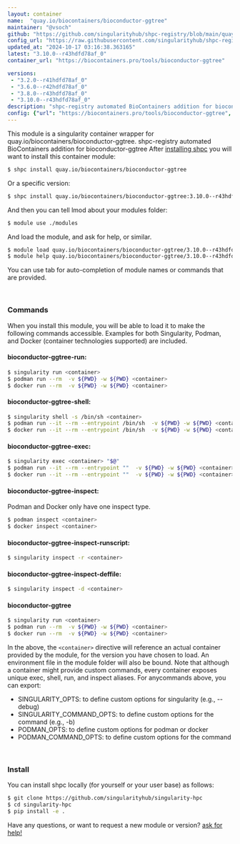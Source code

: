 ```yaml
---
layout: container
name:  "quay.io/biocontainers/bioconductor-ggtree"
maintainer: "@vsoch"
github: "https://github.com/singularityhub/shpc-registry/blob/main/quay.io/biocontainers/bioconductor-ggtree/container.yaml"
config_url: "https://raw.githubusercontent.com/singularityhub/shpc-registry/main/quay.io/biocontainers/bioconductor-ggtree/container.yaml"
updated_at: "2024-10-17 03:16:38.363165"
latest: "3.10.0--r43hdfd78af_0"
container_url: "https://biocontainers.pro/tools/bioconductor-ggtree"

versions:
 - "3.2.0--r41hdfd78af_0"
 - "3.6.0--r42hdfd78af_0"
 - "3.8.0--r43hdfd78af_0"
 - "3.10.0--r43hdfd78af_0"
description: "shpc-registry automated BioContainers addition for bioconductor-ggtree"
config: {"url": "https://biocontainers.pro/tools/bioconductor-ggtree", "maintainer": "@vsoch", "description": "shpc-registry automated BioContainers addition for bioconductor-ggtree", "latest": {"3.10.0--r43hdfd78af_0": "sha256:cb699cb149d84198362356b785e6a64c21e67fae4892995289db6c5ff5433ef5"}, "tags": {"3.2.0--r41hdfd78af_0": "sha256:a0af31913e626c8c9cba9f1a3c5cb5263cb17b0ca1f4a978a1642702797f1a81", "3.6.0--r42hdfd78af_0": "sha256:9caa20a693c096ea924c989750b583303ded3b304bae5ff802ac48482027d88b", "3.8.0--r43hdfd78af_0": "sha256:a3d8243668a252490603ba6b7b564635ee6cf6bf4e09bf291bd99b9c705307c6", "3.10.0--r43hdfd78af_0": "sha256:cb699cb149d84198362356b785e6a64c21e67fae4892995289db6c5ff5433ef5"}, "docker": "quay.io/biocontainers/bioconductor-ggtree"}
---
```


This module is a singularity container wrapper for quay.io/biocontainers/bioconductor-ggtree.
shpc-registry automated BioContainers addition for bioconductor-ggtree
After [installing shpc](#install) you will want to install this container module:


```bash
$ shpc install quay.io/biocontainers/bioconductor-ggtree
```

Or a specific version:

```bash
$ shpc install quay.io/biocontainers/bioconductor-ggtree:3.10.0--r43hdfd78af_0
```

And then you can tell lmod about your modules folder:

```bash
$ module use ./modules
```

And load the module, and ask for help, or similar.

```bash
$ module load quay.io/biocontainers/bioconductor-ggtree/3.10.0--r43hdfd78af_0
$ module help quay.io/biocontainers/bioconductor-ggtree/3.10.0--r43hdfd78af_0
```

You can use tab for auto-completion of module names or commands that are provided.

<br>

### Commands

When you install this module, you will be able to load it to make the following commands accessible.
Examples for both Singularity, Podman, and Docker (container technologies supported) are included.

#### bioconductor-ggtree-run:

```bash
$ singularity run <container>
$ podman run --rm  -v ${PWD} -w ${PWD} <container>
$ docker run --rm  -v ${PWD} -w ${PWD} <container>
```

#### bioconductor-ggtree-shell:

```bash
$ singularity shell -s /bin/sh <container>
$ podman run --it --rm --entrypoint /bin/sh  -v ${PWD} -w ${PWD} <container>
$ docker run --it --rm --entrypoint /bin/sh  -v ${PWD} -w ${PWD} <container>
```

#### bioconductor-ggtree-exec:

```bash
$ singularity exec <container> "$@"
$ podman run --it --rm --entrypoint ""  -v ${PWD} -w ${PWD} <container> "$@"
$ docker run --it --rm --entrypoint ""  -v ${PWD} -w ${PWD} <container> "$@"
```

#### bioconductor-ggtree-inspect:

Podman and Docker only have one inspect type.

```bash
$ podman inspect <container>
$ docker inspect <container>
```

#### bioconductor-ggtree-inspect-runscript:

```bash
$ singularity inspect -r <container>
```

#### bioconductor-ggtree-inspect-deffile:

```bash
$ singularity inspect -d <container>
```



#### bioconductor-ggtree

```bash
$ singularity run <container>
$ podman run --rm  -v ${PWD} -w ${PWD} <container>
$ docker run --rm  -v ${PWD} -w ${PWD} <container>
```


In the above, the `<container>` directive will reference an actual container provided
by the module, for the version you have chosen to load. An environment file in the
module folder will also be bound. Note that although a container
might provide custom commands, every container exposes unique exec, shell, run, and
inspect aliases. For anycommands above, you can export:

 - SINGULARITY_OPTS: to define custom options for singularity (e.g., --debug)
 - SINGULARITY_COMMAND_OPTS: to define custom options for the command (e.g., -b)
 - PODMAN_OPTS: to define custom options for podman or docker
 - PODMAN_COMMAND_OPTS: to define custom options for the command

<br>

### Install

You can install shpc locally (for yourself or your user base) as follows:

```bash
$ git clone https://github.com/singularityhub/singularity-hpc
$ cd singularity-hpc
$ pip install -e .
```

Have any questions, or want to request a new module or version? [ask for help!](https://github.com/singularityhub/singularity-hpc/issues)